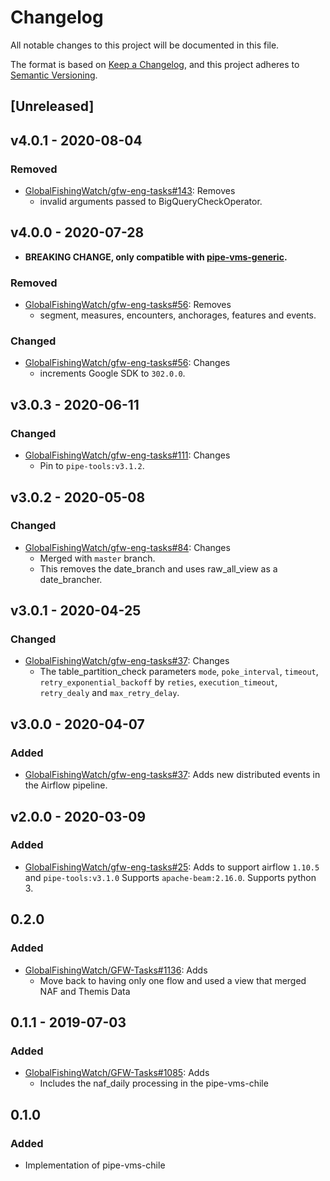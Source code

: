 # Changelog

All notable changes to this project will be documented in this file.

The format is based on [Keep a
Changelog](https://keepachangelog.com/en/1.0.0/), and this project adheres to
[Semantic Versioning](https://semver.org/spec/v2.0.0.html).

## [Unreleased]

## v4.0.1 - 2020-08-04

### Removed

  * [GlobalFishingWatch/gfw-eng-tasks#143](https://github.com/GlobalFishingWatch/gfw-eng-tasks/issues/143): Removes
    * invalid arguments passed to BigQueryCheckOperator.

## v4.0.0 - 2020-07-28
* **BREAKING CHANGE, only compatible with [pipe-vms-generic](https://github.com/GlobalFishingWatch/pipe-vms-generic).**

### Removed

  * [GlobalFishingWatch/gfw-eng-tasks#56](https://github.com/GlobalFishingWatch/gfw-eng-tasks/issues/56): Removes
    * segment, measures, encounters, anchorages, features and events.

### Changed

  * [GlobalFishingWatch/gfw-eng-tasks#56](https://github.com/GlobalFishingWatch/gfw-eng-tasks/issues/56): Changes
    * increments Google SDK to `302.0.0`.

## v3.0.3 - 2020-06-11

### Changed

  * [GlobalFishingWatch/gfw-eng-tasks#111](https://github.com/GlobalFishingWatch/gfw-eng-tasks/issues/111): Changes
    * Pin to `pipe-tools:v3.1.2`.

## v3.0.2 - 2020-05-08

### Changed

  * [GlobalFishingWatch/gfw-eng-tasks#84](https://github.com/GlobalFishingWatch/gfw-eng-tasks/issues/84): Changes
    * Merged with `master` branch.
    * This removes the date_branch and uses raw_all_view as a date_brancher.

## v3.0.1 - 2020-04-25

### Changed

  * [GlobalFishingWatch/gfw-eng-tasks#37](https://github.com/GlobalFishingWatch/gfw-eng-tasks/issues/37): Changes
    * The table_partition_check parameters `mode`, `poke_interval`, `timeout`,
      `retry_exponential_backoff` by `reties`, `execution_timeout`,
      `retry_dealy` and `max_retry_delay`.

## v3.0.0 - 2020-04-07

### Added

  * [GlobalFishingWatch/gfw-eng-tasks#37](https://github.com/GlobalFishingWatch/gfw-eng-tasks/issues/37): Adds
    new distributed events in the Airflow pipeline.

## v2.0.0 - 2020-03-09

### Added

  * [GlobalFishingWatch/gfw-eng-tasks#25](https://github.com/GlobalFishingWatch/gfw-eng-tasks/issues/25): Adds
    to support airflow `1.10.5` and ``pipe-tools:v3.1.0``
    Supports `apache-beam:2.16.0`.
    Supports python 3.

## 0.2.0

### Added

* [GlobalFishingWatch/GFW-Tasks#1136](https://github.com/GlobalFishingWatch/GFW-Tasks/issues/1136): Adds
  * Move back to having only one flow and used a view that merged NAF and Themis Data

## 0.1.1 - 2019-07-03

### Added

* [GlobalFishingWatch/GFW-Tasks#1085](https://github.com/GlobalFishingWatch/GFW-Tasks/issues/1085): Adds
  * Includes the naf_daily processing in the pipe-vms-chile

## 0.1.0

### Added

* Implementation of pipe-vms-chile

